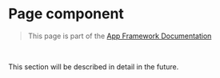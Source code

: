 # Page component

> This page is part of the [App Framework Documentation](../DOCUMENTATION.md)

<br />

This section will be described in detail in the future.
